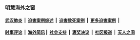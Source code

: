 
### 明慧海外之窗

####  [武汉肺炎](indexes/365.md?t=04220601) &nbsp;|&nbsp;  [迫害案例综述](indexes/328.md?t=04220601) &nbsp;|&nbsp; [迫害致死案例](indexes/277.md?t=04220601)  &nbsp;|&nbsp; [更多迫害案例](indexes/81.md?t=04220601)  &nbsp;|&nbsp; 
####  [时事评论](indexes/19.md?t=04220601) &nbsp;|&nbsp; [海外简讯](indexes/245.md?t=04220601)&nbsp;|&nbsp;  [社会支持](indexes/140.md?t=04220601) &nbsp;|&nbsp; [褒奖决议](indexes/282.md?t=04220601) &nbsp;|&nbsp; [社区报道](indexes/91.md?t=04220601)  &nbsp;|&nbsp; [天人之间](indexes/78.md?t=04220601) 

